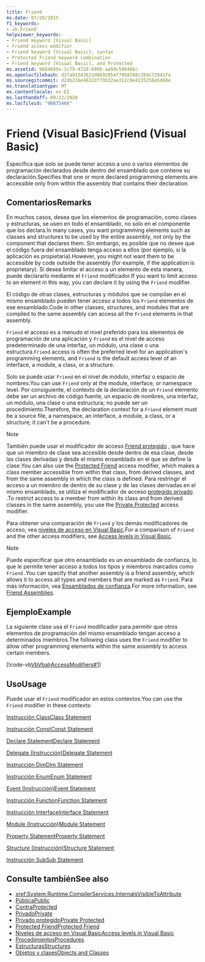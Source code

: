 ```yaml
---
title: Friend
ms.date: 07/20/2015
f1_keywords:
- vb.Friend
helpviewer_keywords:
- Friend keyword [Visual Basic]
- Friend access modifier
- Friend keyword [Visual Basic], syntax
- Protected Friend keyword combination
- Friend keyword [Visual Basic], and Protected
ms.assetid: b664605e-1c79-4728-b996-aa59c50846bc
ms.openlocfilehash: d37a93343822d069295477958780c2b9c72043fa
ms.sourcegitcommit: d2db216e46323f73b32ae312c9e4135258e5d68e
ms.translationtype: MT
ms.contentlocale: es-ES
ms.lasthandoff: 09/22/2020
ms.locfileid: "90875466"
---
```

# <a name="friend-visual-basic"></a><span data-ttu-id="2b520-102">Friend (Visual Basic)</span><span class="sxs-lookup"><span data-stu-id="2b520-102">Friend (Visual Basic)</span></span>

<span data-ttu-id="2b520-103">Especifica que solo se puede tener acceso a uno o varios elementos de programación declarados desde dentro del ensamblado que contiene su declaración.</span><span class="sxs-lookup"><span data-stu-id="2b520-103">Specifies that one or more declared programming elements are accessible only from within the assembly that contains their declaration.</span></span>  
  
## <a name="remarks"></a><span data-ttu-id="2b520-104">Comentarios</span><span class="sxs-lookup"><span data-stu-id="2b520-104">Remarks</span></span>  

 <span data-ttu-id="2b520-105">En muchos casos, desea que los elementos de programación, como clases y estructuras, se usen en todo el ensamblado, no solo en el componente que los declara.</span><span class="sxs-lookup"><span data-stu-id="2b520-105">In many cases, you want programming elements such as classes and structures to be used by the entire assembly, not only by the component that declares them.</span></span> <span data-ttu-id="2b520-106">Sin embargo, es posible que no desee que el código fuera del ensamblado tenga acceso a ellos (por ejemplo, si la aplicación es propietaria).</span><span class="sxs-lookup"><span data-stu-id="2b520-106">However, you might not want them to be accessible by code outside the assembly (for example, if the application is proprietary).</span></span> <span data-ttu-id="2b520-107">Si desea limitar el acceso a un elemento de esta manera, puede declararlo mediante el `Friend` modificador.</span><span class="sxs-lookup"><span data-stu-id="2b520-107">If you want to limit access to an element in this way, you can declare it by using the `Friend` modifier.</span></span>  
  
 <span data-ttu-id="2b520-108">El código de otras clases, estructuras y módulos que se compilan en el mismo ensamblado pueden tener acceso a todos los `Friend` elementos de ese ensamblado.</span><span class="sxs-lookup"><span data-stu-id="2b520-108">Code in other classes, structures, and modules that are compiled to the same assembly can access all the `Friend` elements in that assembly.</span></span>  
  
 <span data-ttu-id="2b520-109">`Friend` el acceso es a menudo el nivel preferido para los elementos de programación de una aplicación y `Friend` es el nivel de acceso predeterminado de una interfaz, un módulo, una clase o una estructura.</span><span class="sxs-lookup"><span data-stu-id="2b520-109">`Friend` access is often the preferred level for an application's programming elements, and `Friend` is the default access level of an interface, a module, a class, or a structure.</span></span>  
  
 <span data-ttu-id="2b520-110">Solo se puede usar `Friend` en el nivel de módulo, interfaz o espacio de nombres.</span><span class="sxs-lookup"><span data-stu-id="2b520-110">You can use `Friend` only at the module, interface, or namespace level.</span></span> <span data-ttu-id="2b520-111">Por consiguiente, el contexto de la declaración de un `Friend` elemento debe ser un archivo de código fuente, un espacio de nombres, una interfaz, un módulo, una clase o una estructura; no puede ser un procedimiento.</span><span class="sxs-lookup"><span data-stu-id="2b520-111">Therefore, the declaration context for a `Friend` element must be a source file, a namespace, an interface, a module, a class, or a structure; it can't be a procedure.</span></span>  

> [!NOTE]
> <span data-ttu-id="2b520-112">También puede usar el modificador de acceso [Friend protegido](protected-friend.md) , que hace que un miembro de clase sea accesible desde dentro de esa clase, desde las clases derivadas y desde el mismo ensamblado en el que se define la clase.</span><span class="sxs-lookup"><span data-stu-id="2b520-112">You can also use the [Protected Friend](protected-friend.md) access modifier, which makes a class member accessible from within that class, from derived classes, and from the same assembly in which the class is defined.</span></span> <span data-ttu-id="2b520-113">Para restringir el acceso a un miembro de dentro de su clase y de las clases derivadas en el mismo ensamblado, se utiliza el modificador de acceso [protegido privado](private-protected.md) .</span><span class="sxs-lookup"><span data-stu-id="2b520-113">To restrict access to a member from within its class and from derived classes in the same assembly, you use the [Private Protected](private-protected.md) access modifier.</span></span>

 <span data-ttu-id="2b520-114">Para obtener una comparación de `Friend` y los demás modificadores de acceso, vea [niveles de acceso en Visual Basic](../../programming-guide/language-features/declared-elements/access-levels.md).</span><span class="sxs-lookup"><span data-stu-id="2b520-114">For a comparison of `Friend` and the other access modifiers, see [Access levels in Visual Basic](../../programming-guide/language-features/declared-elements/access-levels.md).</span></span>  
  
> [!NOTE]
> <span data-ttu-id="2b520-115">Puede especificar que otro ensamblado es un ensamblado de confianza, lo que le permite tener acceso a todos los tipos y miembros marcados como `Friend` .</span><span class="sxs-lookup"><span data-stu-id="2b520-115">You can specify that another assembly is a friend assembly, which allows it to access all types and members that are marked as `Friend`.</span></span> <span data-ttu-id="2b520-116">Para más información, vea [Ensamblados de confianza](../../../standard/assembly/friend.md).</span><span class="sxs-lookup"><span data-stu-id="2b520-116">For more information, see [Friend Assemblies](../../../standard/assembly/friend.md).</span></span>

## <a name="example"></a><span data-ttu-id="2b520-117">Ejemplo</span><span class="sxs-lookup"><span data-stu-id="2b520-117">Example</span></span>  

 <span data-ttu-id="2b520-118">La siguiente clase usa el `Friend` modificador para permitir que otros elementos de programación del mismo ensamblado tengan acceso a determinados miembros.</span><span class="sxs-lookup"><span data-stu-id="2b520-118">The following class uses the `Friend` modifier to allow other programming elements within the same assembly to access certain members.</span></span>  
  
 [!code-vb[VbVbalrAccessModifiers#1](~/samples/snippets/visualbasic/VS_Snippets_VBCSharp/vbvbalraccessmodifiers/vb/class1.vb#1)]  
  
## <a name="usage"></a><span data-ttu-id="2b520-119">Uso</span><span class="sxs-lookup"><span data-stu-id="2b520-119">Usage</span></span>  

 <span data-ttu-id="2b520-120">Puede usar el `Friend` modificador en estos contextos:</span><span class="sxs-lookup"><span data-stu-id="2b520-120">You can use the `Friend` modifier in these contexts:</span></span>  
  
 [<span data-ttu-id="2b520-121">Instrucción Class</span><span class="sxs-lookup"><span data-stu-id="2b520-121">Class Statement</span></span>](../statements/class-statement.md)  
  
 [<span data-ttu-id="2b520-122">Instrucción Const</span><span class="sxs-lookup"><span data-stu-id="2b520-122">Const Statement</span></span>](../statements/const-statement.md)  
  
 [<span data-ttu-id="2b520-123">Declare Statement</span><span class="sxs-lookup"><span data-stu-id="2b520-123">Declare Statement</span></span>](../statements/declare-statement.md)  
  
 [<span data-ttu-id="2b520-124">Delegate (Instrucción)</span><span class="sxs-lookup"><span data-stu-id="2b520-124">Delegate Statement</span></span>](../statements/delegate-statement.md)  
  
 [<span data-ttu-id="2b520-125">Instrucción Dim</span><span class="sxs-lookup"><span data-stu-id="2b520-125">Dim Statement</span></span>](../statements/dim-statement.md)  
  
 [<span data-ttu-id="2b520-126">Instrucción Enum</span><span class="sxs-lookup"><span data-stu-id="2b520-126">Enum Statement</span></span>](../statements/enum-statement.md)  
  
 [<span data-ttu-id="2b520-127">Event (Instrucción)</span><span class="sxs-lookup"><span data-stu-id="2b520-127">Event Statement</span></span>](../statements/event-statement.md)  
  
 [<span data-ttu-id="2b520-128">Instrucción Function</span><span class="sxs-lookup"><span data-stu-id="2b520-128">Function Statement</span></span>](../statements/function-statement.md)  
  
 [<span data-ttu-id="2b520-129">Instrucción Interface</span><span class="sxs-lookup"><span data-stu-id="2b520-129">Interface Statement</span></span>](../statements/interface-statement.md)  
  
 [<span data-ttu-id="2b520-130">Module (Instrucción)</span><span class="sxs-lookup"><span data-stu-id="2b520-130">Module Statement</span></span>](../statements/module-statement.md)  
  
 [<span data-ttu-id="2b520-131">Property Statement</span><span class="sxs-lookup"><span data-stu-id="2b520-131">Property Statement</span></span>](../statements/property-statement.md)  
  
 [<span data-ttu-id="2b520-132">Structure (Instrucción)</span><span class="sxs-lookup"><span data-stu-id="2b520-132">Structure Statement</span></span>](../statements/structure-statement.md)  
  
 [<span data-ttu-id="2b520-133">Instrucción Sub</span><span class="sxs-lookup"><span data-stu-id="2b520-133">Sub Statement</span></span>](../statements/sub-statement.md)  
  
## <a name="see-also"></a><span data-ttu-id="2b520-134">Consulte también</span><span class="sxs-lookup"><span data-stu-id="2b520-134">See also</span></span>

- <xref:System.Runtime.CompilerServices.InternalsVisibleToAttribute>
- [<span data-ttu-id="2b520-135">Pública</span><span class="sxs-lookup"><span data-stu-id="2b520-135">Public</span></span>](public.md)
- [<span data-ttu-id="2b520-136">Contra</span><span class="sxs-lookup"><span data-stu-id="2b520-136">Protected</span></span>](protected.md)
- [<span data-ttu-id="2b520-137">Privado</span><span class="sxs-lookup"><span data-stu-id="2b520-137">Private</span></span>](private.md)
- [<span data-ttu-id="2b520-138">Privado protegido</span><span class="sxs-lookup"><span data-stu-id="2b520-138">Private Protected</span></span>](./private-protected.md)
- [<span data-ttu-id="2b520-139">Protected Friend</span><span class="sxs-lookup"><span data-stu-id="2b520-139">Protected Friend</span></span>](./protected-friend.md)
- [<span data-ttu-id="2b520-140">Niveles de acceso en Visual Basic</span><span class="sxs-lookup"><span data-stu-id="2b520-140">Access levels in Visual Basic</span></span>](../../programming-guide/language-features/declared-elements/access-levels.md)
- [<span data-ttu-id="2b520-141">Procedimientos</span><span class="sxs-lookup"><span data-stu-id="2b520-141">Procedures</span></span>](../../programming-guide/language-features/procedures/index.md)
- [<span data-ttu-id="2b520-142">Estructuras</span><span class="sxs-lookup"><span data-stu-id="2b520-142">Structures</span></span>](../../programming-guide/language-features/data-types/structures.md)
- [<span data-ttu-id="2b520-143">Objetos y clases</span><span class="sxs-lookup"><span data-stu-id="2b520-143">Objects and Classes</span></span>](../../programming-guide/language-features/objects-and-classes/index.md)
